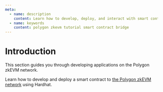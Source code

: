 ```yaml
---
meta:
  - name: description
    content: Learn how to develop, deploy, and interact with smart contracts on the Polygon zkEVM network.
  - name: keywords
    content: polygon zkevm tutorial smart contract bridge
---
```


# Introduction

This section guides you through developing applications on the Polygon zkEVM network.

Learn how to develop and deploy a smart contract to [the Polygon zkEVM network](/tutorials/polygon-zkevm/deploy-smart-contract-to-polygon-zkevm-using-hardhat) using Hardhat.
